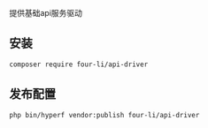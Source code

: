 提供基础api服务驱动

## 安装

```bash
composer require four-li/api-driver
```

## 发布配置

```
php bin/hyperf vendor:publish four-li/api-driver
```